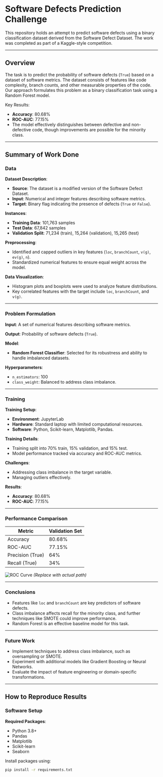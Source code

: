 # Software Defects Prediction Challenge

This repository holds an attempt to predict software defects using a binary classification dataset derived from the Software Defect Dataset. The work was completed as part of a Kaggle-style competition.

---

## Overview

The task is to predict the probability of software defects (`True`) based on a dataset of software metrics. The dataset consists of features like code complexity, branch counts, and other measurable properties of the code. Our approach formulates this problem as a binary classification task using a Random Forest model.

Key Results:
- **Accuracy**: 80.68%
- **ROC-AUC**: 77.15%
- The model effectively distinguishes between defective and non-defective code, though improvements are possible for the minority class.

---

## Summary of Work Done

### Data

**Dataset Description**:
- **Source**: The dataset is a modified version of the Software Defect Dataset.
- **Input**: Numerical and integer features describing software metrics.
- **Target**: Binary flag indicating the presence of defects (`True` or `False`).

**Instances**:
- **Training Data**: 101,763 samples
- **Test Data**: 67,842 samples
- **Validation Split**: 71,234 (train), 15,264 (validation), 15,265 (test)

**Preprocessing**:
- Identified and capped outliers in key features (`loc`, `branchCount`, `v(g)`, `ev(g)`, `n`).
- Standardized numerical features to ensure equal weight across the model.

**Data Visualization**:
- Histogram plots and boxplots were used to analyze feature distributions.
- Key correlated features with the target include `loc`, `branchCount`, and `v(g)`.

---

### Problem Formulation

**Input**: A set of numerical features describing software metrics.

**Output**: Probability of software defects (`True`).

**Model**:
- **Random Forest Classifier**: Selected for its robustness and ability to handle imbalanced datasets.

**Hyperparameters**:
- `n_estimators`: 100
- `class_weight`: Balanced to address class imbalance.

---

### Training

**Training Setup**:
- **Environment**: JupyterLab
- **Hardware**: Standard laptop with limited computational resources.
- **Software**: Python, Scikit-learn, Matplotlib, Pandas.

**Training Details**:
- Training split into 70% train, 15% validation, and 15% test.
- Model performance tracked via accuracy and ROC-AUC metrics.

**Challenges**:
- Addressing class imbalance in the target variable.
- Managing outliers effectively.

**Results**:
- **Accuracy**: 80.68%
- **ROC-AUC**: 77.15%

---

### Performance Comparison

| Metric        | Validation Set |
|---------------|----------------|
| Accuracy      | 80.68%         |
| ROC-AUC       | 77.15%         |
| Precision (True) | 64%          |
| Recall (True)   | 34%           |

![ROC Curve](path/to/roc_curve_image.png) *(Replace with actual path)*

---

### Conclusions

- Features like `loc` and `branchCount` are key predictors of software defects.
- Class imbalance affects recall for the minority class, and further techniques like SMOTE could improve performance.
- Random Forest is an effective baseline model for this task.

---

### Future Work

- Implement techniques to address class imbalance, such as oversampling or SMOTE.
- Experiment with additional models like Gradient Boosting or Neural Networks.
- Evaluate the impact of feature engineering or domain-specific transformations.

---

## How to Reproduce Results

### Software Setup

**Required Packages**:
- Python 3.8+
- Pandas
- Matplotlib
- Scikit-learn
- Seaborn

Install packages using:
```bash
pip install -r requirements.txt

